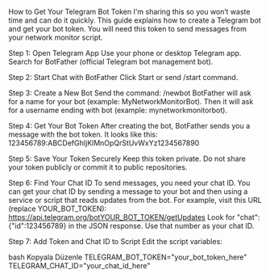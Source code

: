 How to Get Your Telegram Bot Token
I'm sharing this so you won’t waste time and can do it quickly. This guide explains how to create a Telegram bot and get your bot token. You will need this token to send messages from your network monitor script.

Step 1: Open Telegram App
Use your phone or desktop Telegram app.
Search for BotFather (official Telegram bot management bot).

Step 2: Start Chat with BotFather
Click Start or send /start command.

Step 3: Create a New Bot
Send the command: /newbot
BotFather will ask for a name for your bot (example: MyNetworkMonitorBot).
Then it will ask for a username ending with bot (example: mynetworkmonitorbot).

Step 4: Get Your Bot Token
After creating the bot, BotFather sends you a message with the bot token.
It looks like this:
123456789:ABCDefGhIjKlMnOpQrStUvWxYz1234567890

Step 5: Save Your Token Securely
Keep this token private.
Do not share your token publicly or commit it to public repositories.

Step 6: Find Your Chat ID
To send messages, you need your chat ID.
You can get your chat ID by sending a message to your bot and then using a service or script that reads updates from the bot.
For example, visit this URL (replace YOUR_BOT_TOKEN):
https://api.telegram.org/botYOUR_BOT_TOKEN/getUpdates
Look for "chat":{"id":123456789} in the JSON response.
Use that number as your chat ID.

Step 7: Add Token and Chat ID to Script
Edit the script variables:

bash
Kopyala
Düzenle
TELEGRAM_BOT_TOKEN="your_bot_token_here"
TELEGRAM_CHAT_ID="your_chat_id_here"
